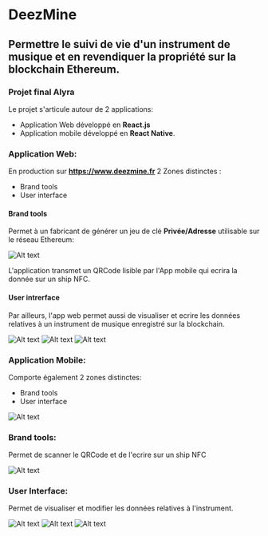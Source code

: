 # DeezMine
## Permettre le suivi de vie d'un instrument de musique et en revendiquer la propriété sur la blockchain Ethereum.
### Projet final Alyra


Le projet s'articule autour de 2 applications:

- Application Web développé en **React.js**
- Application mobile développé en **React Native**.

### Application Web:
En production sur **https://www.deezmine.fr**
2 Zones distinctes : 
- Brand tools
- User interface

#### Brand tools
 Permet à un fabricant de générer un jeu de clé **Privée/Adresse** utilisable sur le réseau Ethereum:
 
![Alt text](./WebApp.png?raw=true "WebApp")

L'application transmet un QRCode lisible par l'App mobile qui ecrira la donnée sur un ship NFC.

#### User intrerface
 Par ailleurs, l'app web permet aussi de visualiser et ecrire les données relatives à un instrument de musique enregistré sur la blockchain.

![Alt text](./webUser1.png?raw=true "WebApp")
![Alt text](./webUser2.png?raw=true "WebApp")
![Alt text](./webUser3.png?raw=true "WebApp")

### Application Mobile:
Comporte également 2 zones distinctes:
- Brand tools
- User interface

![Alt text](./home.jpg?raw=true "WebApp")

### Brand tools:

 Permet de scanner le QRCode et de l'ecrire sur un ship NFC
 
 ![Alt text](./mobileBrandTool.jpg?raw=true "WebApp")

### User Interface: 

 Permet de visualiser et modifier les données relatives à l'instrument.
 
![Alt text](./mobileUser1.jpg?raw=true "WebApp")
![Alt text](./mobileUser2.jpg?raw=true "WebApp")
![Alt text](./mobileUser3.jpg?raw=true "WebApp")

